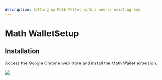 ```yaml
---
description: Setting up Math Wallet with a new or existing key
---
```


# Math WalletSetup

## Installation

Access the Google Chrome web store and install the Math Wallet extension.

![](../../.gitbook/assets/screen-shot-2019-09-17-at-4.26.02-pm.png)

